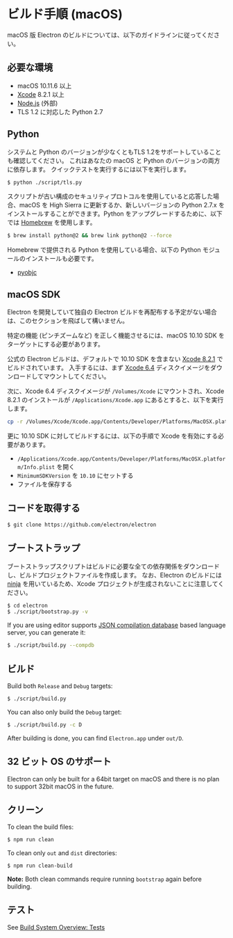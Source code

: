 # ビルド手順 (macOS)

macOS 版 Electron のビルドについては、以下のガイドラインに従ってください。

## 必要な環境

- macOS 10.11.6 以上
- [Xcode](https://developer.apple.com/technologies/tools/) 8.2.1 以上
- [Node.js](https://nodejs.org) (外部)
- TLS 1.2 に対応した Python 2.7

## Python

システムと Python のバージョンが少なくともTLS 1.2をサポートしていることも確認してください。 これはあなたの macOS と Python のバージョンの両方に依存します。 クイックテストを実行するには以下を実行します。

```sh
$ python ./script/tls.py
```

スクリプトが古い構成のセキュリティプロトコルを使用していると応答した場合、macOS を High Sierra に更新するか、新しいバージョンの Python 2.7.x をインストールすることができます。Python をアップグレードするために、以下では [Homebrew](https://brew.sh/) を使用します。

```sh
$ brew install python@2 && brew link python@2 --force
```

Homebrew で提供される Python を使用している場合、以下の Python モジュールのインストールも必要です。

- [pyobjc](https://pythonhosted.org/pyobjc/install.html)

## macOS SDK

Electron を開発していて独自の Electron ビルドを再配布する予定がない場合は、このセクションを飛ばして構いません。

特定の機能 (ピンチズームなど) を正しく機能させるには、macOS 10.10 SDK をターゲットにする必要があります。

公式の Electron ビルドは、デフォルトで 10.10 SDK を含まない [Xcode 8.2.1](http://adcdownload.apple.com/Developer_Tools/Xcode_8.2.1/Xcode_8.2.1.xip) でビルドされています。 入手するには、まず [Xcode 6.4](http://developer.apple.com/devcenter/download.action?path=/Developer_Tools/Xcode_6.4/Xcode_6.4.dmg) ディスクイメージをダウンロードしてマウントしてください。

次に、Xcode 6.4 ディスクイメージが `/Volumes/Xcode` にマウントされ、Xcode 8.2.1 のインストールが `/Applications/Xcode.app` にあるとすると、以下を実行します。

```sh
cp -r /Volumes/Xcode/Xcode.app/Contents/Developer/Platforms/MacOSX.platform/Developer/SDKs/MacOSX10.10.sdk /Applications/Xcode.app/Contents/Developer/Platforms/MacOSX.platform/Developer/SDKs/
```

更に 10.10 SDK に対してビルドするには、以下の手順で Xcode を有効にする必要があります。

- `/Applications/Xcode.app/Contents/Developer/Platforms/MacOSX.platform/Info.plist` を開く
- `MinimumSDKVersion` を `10.10` にセットする
- ファイルを保存する

## コードを取得する

```sh
$ git clone https://github.com/electron/electron
```

## ブートストラップ

ブートストラップスクリプトはビルドに必要な全ての依存関係をダウンロードし、ビルドプロジェクトファイルを作成します。 なお、Electron のビルドには [ninja](https://ninja-build.org/) を用いているため、Xcode プロジェクトが生成されないことに注意してください。

```sh
$ cd electron
$ ./script/bootstrap.py -v
```

If you are using editor supports [JSON compilation database](http://clang.llvm.org/docs/JSONCompilationDatabase.html) based language server, you can generate it:

```sh
$ ./script/build.py --compdb
```

## ビルド

Build both `Release` and `Debug` targets:

```sh
$ ./script/build.py
```

You can also only build the `Debug` target:

```sh
$ ./script/build.py -c D
```

After building is done, you can find `Electron.app` under `out/D`.

## 32 ビット OS のサポート

Electron can only be built for a 64bit target on macOS and there is no plan to support 32bit macOS in the future.

## クリーン

To clean the build files:

```sh
$ npm run clean
```

To clean only `out` and `dist` directories:

```sh
$ npm run clean-build
```

**Note:** Both clean commands require running `bootstrap` again before building.

## テスト

See [Build System Overview: Tests](build-system-overview.md#tests)